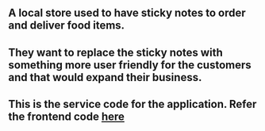 ## A local store used to have sticky notes to order and deliver food items. 

## They want to replace the sticky notes with something more user friendly for the customers and that would expand their business.

## This is the service code for the application. Refer the frontend code <a href='https://github.com/Madhurya-1997/food-order-notes-ui'>here</a>


